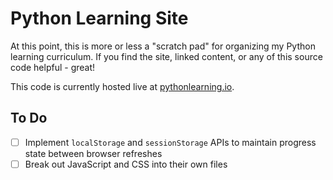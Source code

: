 # Python Learning Site

At this point, this is more or less a "scratch pad" for organizing my Python learning curriculum. If you find the site, linked content, or any of this source code helpful - great!

This code is currently hosted live at [pythonlearning.io](https://pythonlearning.io/).

## To Do

- [ ] Implement `localStorage` and `sessionStorage` APIs to maintain progress state between browser refreshes
- [ ] Break out JavaScript and CSS into their own files
